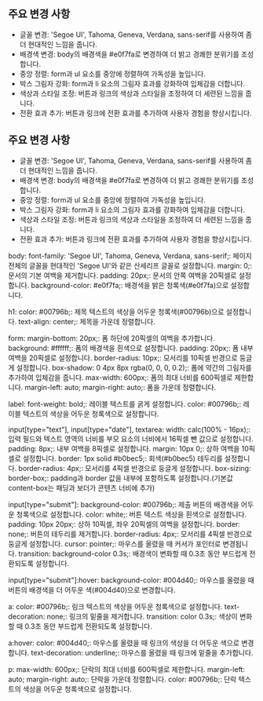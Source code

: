 ## 주요 변경 사항
- 글꼴 변경: 'Segoe UI', Tahoma, Geneva, Verdana, sans-serif를 사용하여 좀 더 현대적인 느낌을 줍니다.
- 배경색 변경: body의 배경색을 #e0f7fa로 변경하여 더 밝고 경쾌한 분위기를 조성합니다.
- 중앙 정렬: form과 ul 요소를 중앙에 정렬하여 가독성을 높입니다.
- 박스 그림자 강화: form과 li 요소의 그림자 효과를 강화하여 입체감을 더합니다.
- 색상과 스타일 조정: 버튼과 링크의 색상과 스타일을 조정하여 더 세련된 느낌을 줍니다.
- 전환 효과 추가: 버튼과 링크에 전환 효과를 추가하여 사용자 경험을 향상시킵니다.

## 주요 변경 사항
- 글꼴 변경: 'Segoe UI', Tahoma, Geneva, Verdana, sans-serif를 사용하여 좀 더 현대적인 느낌을 줍니다.
- 배경색 변경: body의 배경색을 #e0f7fa로 변경하여 더 밝고 경쾌한 분위기를 조성합니다.
- 중앙 정렬: form과 ul 요소를 중앙에 정렬하여 가독성을 높입니다.
- 박스 그림자 강화: form과 li 요소의 그림자 효과를 강화하여 입체감을 더합니다.
- 색상과 스타일 조정: 버튼과 링크의 색상과 스타일을 조정하여 더 세련된 느낌을 줍니다.
- 전환 효과 추가: 버튼과 링크에 전환 효과를 추가하여 사용자 경험을 향상시킵니다.

body:
font-family: 'Segoe UI', Tahoma, Geneva, Verdana, sans-serif;: 페이지 전체의 글꼴을 현대적인 'Segoe UI'와 같은 산세리프 글꼴로 설정합니다.
margin: 0;: 문서의 기본 여백을 제거합니다.
padding: 20px;: 문서의 안쪽 여백을 20픽셀로 설정합니다.
background-color: #e0f7fa;: 배경색을 밝은 청록색(#e0f7fa)으로 설정합니다.

h1:
color: #00796b;: 제목 텍스트의 색상을 어두운 청록색(#00796b)으로 설정합니다.
text-align: center;: 제목을 가운데 정렬합니다.

form:
margin-bottom: 20px;: 폼 하단에 20픽셀의 여백을 추가합니다.
background: #ffffff;: 폼의 배경색을 흰색으로 설정합니다.
padding: 20px;: 폼 내부 여백을 20픽셀로 설정합니다.
border-radius: 10px;: 모서리를 10픽셀 반경으로 둥글게 설정합니다.
box-shadow: 0 4px 8px rgba(0, 0, 0, 0.2);: 폼에 약간의 그림자를 추가하여 입체감을 줍니다.
max-width: 600px;: 폼의 최대 너비를 600픽셀로 제한합니다.
margin-left: auto; margin-right: auto;: 폼을 가운데 정렬합니다.

label:
font-weight: bold;: 레이블 텍스트를 굵게 설정합니다.
color: #00796b;: 레이블 텍스트의 색상을 어두운 청록색으로 설정합니다.

input[type="text"], input[type="date"], textarea:
width: calc(100% - 16px);: 입력 필드와 텍스트 영역의 너비를 부모 요소의 너비에서 16픽셀 뺀 값으로 설정합니다.
padding: 8px;: 내부 여백을 8픽셀로 설정합니다.
margin: 10px 0;: 상하 여백을 10픽셀로 설정합니다.
border: 1px solid #b0bec5;: 회색(#b0bec5) 테두리를 설정합니다.
border-radius: 4px;: 모서리를 4픽셀 반경으로 둥글게 설정합니다.
box-sizing: border-box;: padding과 border 값을 내부에 포함하도록 설정합니다.(기본값 content-box는 패딩과 보더가 콘텐츠 너비에 추가)

input[type="submit"]:
background-color: #00796b;: 제출 버튼의 배경색을 어두운 청록색으로 설정합니다.
color: white;: 버튼 텍스트 색상을 흰색으로 설정합니다.
padding: 10px 20px;: 상하 10픽셀, 좌우 20픽셀의 여백을 설정합니다.
border: none;: 버튼의 테두리를 제거합니다.
border-radius: 4px;: 모서리를 4픽셀 반경으로 둥글게 설정합니다.
cursor: pointer;: 마우스를 올렸을 때 커서가 포인터로 변경됩니다.
transition: background-color 0.3s;: 배경색이 변화할 때 0.3초 동안 부드럽게 전환되도록 설정합니다.

input[type="submit"]:hover:
background-color: #004d40;: 마우스를 올렸을 때 버튼의 배경색을 더 어두운 색(#004d40)으로 변경합니다.

a:
color: #00796b;: 링크 텍스트의 색상을 어두운 청록색으로 설정합니다.
text-decoration: none;: 링크의 밑줄을 제거합니다.
transition: color 0.3s;: 색상이 변화할 때 0.3초 동안 부드럽게 전환되도록 설정합니다.

a:hover:
color: #004d40;: 마우스를 올렸을 때 링크의 색상을 더 어두운 색으로 변경합니다.
text-decoration: underline;: 마우스를 올렸을 때 링크에 밑줄을 추가합니다.

p:
max-width: 600px;: 단락의 최대 너비를 600픽셀로 제한합니다.
margin-left: auto; margin-right: auto;: 단락을 가운데 정렬합니다.
color: #00796b;: 단락 텍스트의 색상을 어두운 청록색으로 설정합니다.